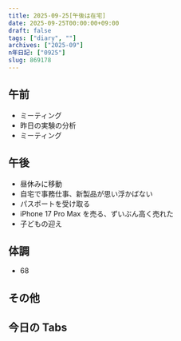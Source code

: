 ```yaml
---
title: 2025-09-25[午後は在宅]
date: 2025-09-25T00:00:00+09:00
draft: false
tags: ["diary", ""]
archives: ["2025-09"]
n年日記: ["0925"]
slug: 869178
---
```


## 午前

- ミーティング
- 昨日の実験の分析
- ミーティング

## 午後

- 昼休みに移動
- 自宅で事務仕事、新製品が思い浮かばない
- パスポートを受け取る
- iPhone 17 Pro Max を売る、ずいぶん高く売れた
- 子どもの迎え

## 体調

- 68

## その他

## 今日の Tabs
